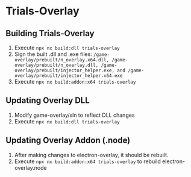 # Trials-Overlay

## Building Trials-Overlay

1. Execute `npx nx build:dll trials-overlay`
2. Sign the built .dll and .exe files: `/game-overlay/prebuilt/n_overlay.x64.dll, /game-overlay/prebuilt/n_overlay.dll, /game-overlay/prebuilt/injector_helper.exe, and /game-overlay/prebuilt/injector_helper.x64.exe`
3. Execute `npx nx build:addon:x64 trials-overlay`

## Updating Overlay DLL

1. Modify game-overlay/sln to reflect DLL changes
2. Execute `npx nx build:dll trials-overlay`

## Updating Overlay Addon (.node)

1. After making changes to electron-overlay, it should be rebuilt.
2. Execute `npx nx build:addon:x64 trials-overlay` to rebuild electron-overlay.node
